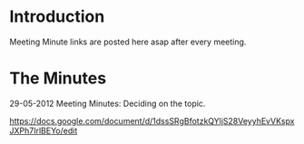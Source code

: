 # Introduction #
Meeting Minute links are posted here asap after every meeting.


# The Minutes #

29-05-2012 Meeting Minutes:
Deciding on the topic.

https://docs.google.com/document/d/1dssSRgBfotzkQYljS28VeyyhEvVKspxJXPh7IrlBEYo/edit